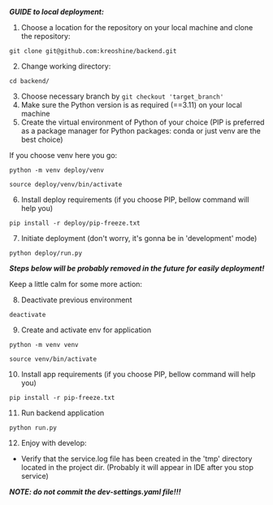 ***GUIDE to local deployment:***

1. Choose a location for the repository on your local machine and clone the repository:
```angular2html
git clone git@github.com:kreoshine/backend.git
```
2. Change working directory:
```angular2html
cd backend/
```
3. Choose necessary branch by ```git checkout 'target_branch'```
4. Make sure the Python version is as required (==3.11) on your local machine 
5. Create the virtual environment of Python of your choice
(PIP is preferred as a package manager for Python packages: conda or just venv are the best choice)

If you choose venv here you go:
```angular2html
python -m venv deploy/venv
```
```angular2html
source deploy/venv/bin/activate
```
6. Install deploy requirements (if you choose PIP, bellow command will help you)
```angular2html
pip install -r deploy/pip-freeze.txt
```
7. Initiate deployment (don't worry, it's gonna be in 'development' mode)
```angular2html
python deploy/run.py
```

***Steps below will be probably removed in the future for easily deployment!***

Keep a little calm for some more action:

8. Deactivate previous environment
```angular2html
deactivate
```
9. Create and activate env for application
```angular2html
python -m venv venv
```
```angular2html
source venv/bin/activate
```
10. Install app requirements (if you choose PIP, bellow command will help you)
```angular2html
pip install -r pip-freeze.txt
```
11. Run backend application 
```angular2html
python run.py
```

12. Enjoy with develop:
- Verify that the service.log file has been created in the 'tmp' directory located in the project dir. 
(Probably it will appear in IDE after you stop service) 


***NOTE: do not commit the dev-settings.yaml file!!!***